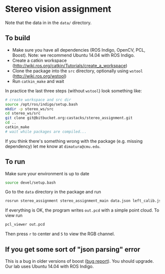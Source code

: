 
# Stereo vision assignment

Note that the data in in the `data/` directory.

## To build

- Make sure you have all dependencies (ROS Indigo, OpenCV, PCL, Boost). Note: we recommend Ubuntu 14.04 with ROS Indigo.
- Create a catkin workspace (http://wiki.ros.org/catkin/Tutorials/create_a_workspace)
- Clone the package into the `src` directory, optionally using `wstool` (http://wiki.ros.org/wstool)
- Run `catkin_make` and wait

In practice the last three steps (without `wstool`) look something like:

```bash
# create workspace and src dir
source /opt/ros/indigo/setup.bash
mkdir -p stereo_ws/src
cd stereo_ws/src
git clone git@bitbucket.org:castacks/stereo_assignment.git
cd ..
catkin_make
# wait while packages are compiled...
```

If you think there's something wrong with the package (e.g. missing dependency)
let me know at `dimatura@cmu.edu`.

## To run

Make sure your environment is up to date
```sh
source devel/setup.bash
```

Go to the `data` directory in the package and run
```sh
rosrun stereo_assignment stereo_assignment_main data.json left_calib.json right_calib.json
```

If everything is OK, the program writes `out.pcd` with a simple point cloud. To view run
```sh
pcl_viewer out.pcd
```

Then press `r` to center and `5` to view the RGB channel.

## If you get some sort of "json parsing" error

This is a bug in older versions of boost ([bug
report](https://svn.boost.org/trac/boost/ticket/4387)). You should upgrade.
Our lab uses Ubuntu 14.04 with ROS Indigo.

